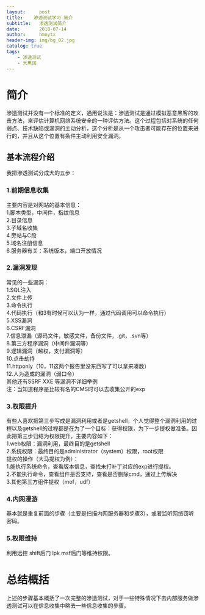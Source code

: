 ```yaml
---
layout:     post
title:    渗透测试学习-简介
subtitle:   渗透测试简介
date:       2018-07-14
author:     hmoytx
header-img: img/bg_02.jpg
catalog: true
tags:
    - 渗透测试
    - 大黑阔
---
```


# 简介
渗透测试并没有一个标准的定义，通用说法是：渗透测试是通过模拟恶意黑客的攻击方法，来评估计算机网络系统安全的一种评估方法。这个过程包括对系统的任何弱点、技术缺陷或漏洞的主动分析，这个分析是从一个攻击者可能存在的位置来进行的，并且从这个位置有条件主动利用安全漏洞。

## 基本流程介绍
我把渗透测试分成大的五步：  
### 1.前期信息收集
主要内容是对网站的基本信息：  
    1.脚本类型，中间件，指纹信息  
    2.目录信息  
    3.子域名收集  
    4.旁站与C段  
    5.域名注册信息  
    6.服务器有关：系统版本，端口开放情况  

### 2.漏洞发现
常见的一些漏洞：  
1.SQL注入  
2.文件上传  
3.命令执行  
4.代码执行（和3有时候可以认为一样，通过代码调用可以命令执行）  
5.XSS漏洞  
6.CSRF漏洞  
7.信息泄漏（源码文件，敏感文件，备份文件，.git，.svn等）  
8.第三方程序漏洞（中间件漏洞等）  
9.逻辑漏洞（越权，支付漏洞等）  
10.点击劫持  
11.httponly（10，11这两个报告里没东西写了可以拿来凑数）  
12.人为造成的漏洞（弱口令）  
其他还有SSRF  XXE 等漏洞不详细举例  
注：当知道程序是比较有名的CMS时可以去收集公开的exp  

### 3.权限提升
有些人喜欢把第三步写成是漏洞利用或者是getshell，个人觉得整个漏洞利用的过程以及getshell的过程都是在为了一个目标：获得权限，为下一步提权做准备。因此把第三步归结为权限提升，主要内容如下：  
    1.web权限：漏洞利用，最终目的是getshell  
    2.系统权限：最终目的是administrator（system）权限，root权限  
        提权的操作（大马提权为例）：  
            1.能执行系统命令，查看版本信息，查找未打补丁对应的exp进行提权。  
            2.不能执行命令，查看组件是否支持，查看是否删除cmd，通过上传解决  
            3.其他第三方组件提权（mof，udf）  
### 4.内网漫游
基本就是重复前面的步骤（主要是扫描内网服务器和步骤3），或者监听网络窃听密码。

### 5.权限维持
利用远控  shift后门  lpk msf后门等维持权限。

# 总结概括
上述的步骤基本概括了一次完整的渗透测试，对于一些特殊情况下去内部服务做渗透测试可以在信息收集中略去一些信息收集的步骤。